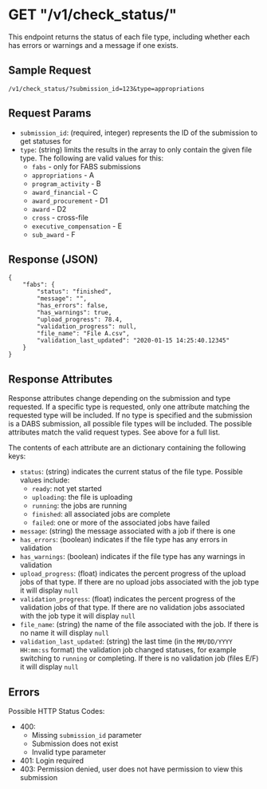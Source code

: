 # GET "/v1/check\_status/"
This endpoint returns the status of each file type, including whether each has errors or warnings and a message if one exists.

## Sample Request
`/v1/check_status/?submission_id=123&type=appropriations`

## Request Params
- `submission_id`: (required, integer) represents the ID of the submission to get statuses for
- `type`: (string) limits the results in the array to only contain the given file type. The following are valid values for this:
    - `fabs` - only for FABS submissions
    - `appropriations` - A
    - `program_activity` - B
    - `award_financial` - C
    - `award_procurement` - D1
    - `award` - D2
    - `cross` - cross-file
    - `executive_compensation` - E
    - `sub_award` - F

## Response (JSON)
```
{
    "fabs": {
        "status": "finished",
        "message": "",
        "has_errors": false,
        "has_warnings": true,
        "upload_progress": 78.4,
        "validation_progress": null,
        "file_name": "File A.csv",
        "validation_last_updated": "2020-01-15 14:25:40.12345"
    }
}
```

## Response Attributes
Response attributes change depending on the submission and type requested. If a specific type is requested, only one attribute matching the requested type will be included. If no type is specified and the submission is a DABS submission, all possible file types will be included. The possible attributes match the valid request types. See above for a full list.

The contents of each attribute are an dictionary containing the following keys:

- `status`: (string) indicates the current status of the file type. Possible values include:
    - `ready`: not yet started
    - `uploading`: the file is uploading
    - `running`: the jobs are running
    - `finished`: all associated jobs are complete
    - `failed`: one or more of the associated jobs have failed
- `message`: (string) the message associated with a job if there is one
- `has_errors`: (boolean) indicates if the file type has any errors in validation
- `has_warnings`: (boolean) indicates if the file type has any warnings in validation
- `upload_progress`: (float) indicates the percent progress of the upload jobs of that type. If there are no upload jobs associated with the job type it will display `null`
- `validation_progress`: (float) indicates the percent progress of the validation jobs of that type. If there are no validation jobs associated with the job type it will display `null`
- `file_name`: (string) the name of the file associated with the job. If there is no name it will display `null`
- `validation_last_updated`: (string) the last time (in the `MM/DD/YYYY HH:mm:ss` format) the validation job changed statuses, for example switching to `running` or completing. If there is no validation job (files E/F) it will display `null`

## Errors
Possible HTTP Status Codes:

- 400:
    - Missing `submission_id` parameter
    - Submission does not exist
    - Invalid type parameter
- 401: Login required
- 403: Permission denied, user does not have permission to view this submission